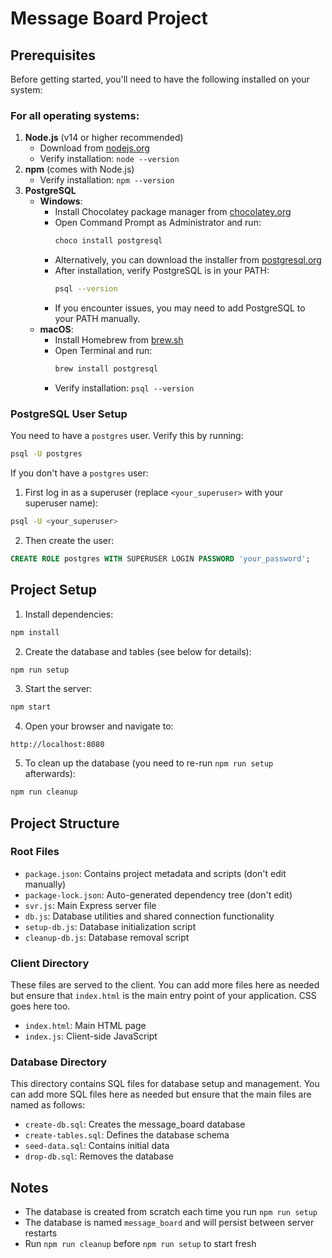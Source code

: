 # Message Board Project

## Prerequisites

Before getting started, you'll need to have the following installed on your system:

### For all operating systems:

1. **Node.js** (v14 or higher recommended)
   - Download from [nodejs.org](https://nodejs.org/)
   - Verify installation: `node --version`
2. **npm** (comes with Node.js)
   - Verify installation: `npm --version`
3. **PostgreSQL**
   - **Windows**:
     - Install Chocolatey package manager from [chocolatey.org](https://chocolatey.org/install)
     - Open Command Prompt as Administrator and run:
       ```bash
       choco install postgresql
       ```
     - Alternatively, you can download the installer from [postgresql.org](https://www.postgresql.org/download/windows)
     - After installation, verify PostgreSQL is in your PATH:
       ```bash
       psql --version
       ```
     - If you encounter issues, you may need to add PostgreSQL to your PATH manually.
   - **macOS**:
     - Install Homebrew from [brew.sh](https://brew.sh/)
     - Open Terminal and run:
       ```bash
       brew install postgresql
       ```
     - Verify installation: `psql --version`

### PostgreSQL User Setup

You need to have a `postgres` user. Verify this by running:

```bash
psql -U postgres
```

If you don't have a `postgres` user:

1. First log in as a superuser (replace `<your_superuser>` with your superuser name):

```bash
psql -U <your_superuser>
```

2. Then create the user:

```sql
CREATE ROLE postgres WITH SUPERUSER LOGIN PASSWORD 'your_password';
```

## Project Setup

1. Install dependencies:

```bash
npm install
```

2. Create the database and tables (see below for details):

```bash
npm run setup
```

3. Start the server:

```bash
npm start
```

4. Open your browser and navigate to:

```
http://localhost:8080
```

5. To clean up the database (you need to re-run `npm run setup` afterwards):

```bash
npm run cleanup
```

## Project Structure

### Root Files

- `package.json`: Contains project metadata and scripts (don't edit manually)
- `package-lock.json`: Auto-generated dependency tree (don't edit)
- `svr.js`: Main Express server file
- `db.js`: Database utilities and shared connection functionality
- `setup-db.js`: Database initialization script
- `cleanup-db.js`: Database removal script

### Client Directory

These files are served to the client. You can add more files here as needed but ensure that `index.html` is the main entry point of your application. CSS goes here too.

- `index.html`: Main HTML page
- `index.js`: Client-side JavaScript

### Database Directory

This directory contains SQL files for database setup and management. You can add more SQL files here as needed but ensure that the main files are named as follows:

- `create-db.sql`: Creates the message_board database
- `create-tables.sql`: Defines the database schema
- `seed-data.sql`: Contains initial data
- `drop-db.sql`: Removes the database

## Notes

- The database is created from scratch each time you run `npm run setup`
- The database is named `message_board` and will persist between server restarts
- Run `npm run cleanup` before `npm run setup` to start fresh
